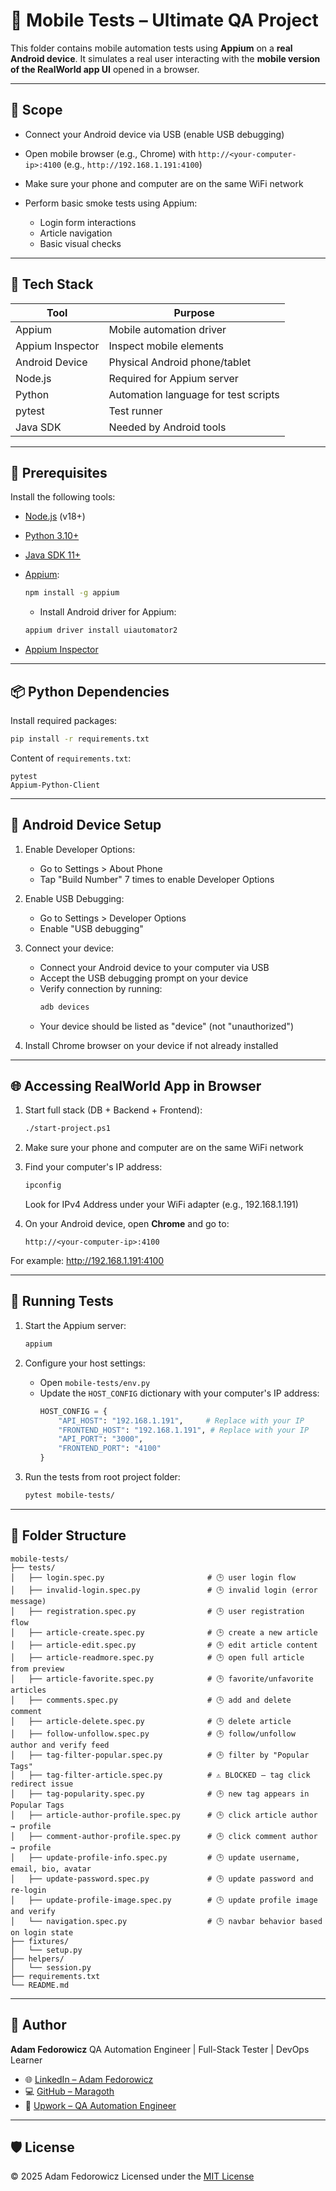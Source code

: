 # 📱 Mobile Tests – Ultimate QA Project

This folder contains mobile automation tests using **Appium** on a **real Android device**.
It simulates a real user interacting with the **mobile version of the RealWorld app UI** opened in a browser.

---

## 🎯 Scope

* Connect your Android device via USB (enable USB debugging)
* Open mobile browser (e.g., Chrome) with `http://<your-computer-ip>:4100` (e.g., `http://192.168.1.191:4100`)
* Make sure your phone and computer are on the same WiFi network
* Perform basic smoke tests using Appium:

  * Login form interactions
  * Article navigation
  * Basic visual checks

---

## 🔧 Tech Stack

| Tool             | Purpose                              |
| ---------------- | ------------------------------------ |
| Appium           | Mobile automation driver             |
| Appium Inspector | Inspect mobile elements              |
| Android Device   | Physical Android phone/tablet        |
| Node.js          | Required for Appium server           |
| Python           | Automation language for test scripts |
| pytest           | Test runner                          |
| Java SDK         | Needed by Android tools             |

---

## 🧱 Prerequisites

Install the following tools:

* [Node.js](https://nodejs.org/) (v18+)

* [Python 3.10+](https://www.python.org/)

* [Java SDK 11+](https://adoptium.net/)

* [Appium](https://appium.io/):

  ```bash
  npm install -g appium
  ```
  - Install Android driver for Appium:

  ```bash
  appium driver install uiautomator2
  ```

* [Appium Inspector](https://github.com/appium/appium-inspector/releases)

---

## 📦 Python Dependencies

Install required packages:

```bash
pip install -r requirements.txt
```

Content of `requirements.txt`:

```
pytest
Appium-Python-Client
```

---

## 📲 Android Device Setup

1. Enable Developer Options:
   * Go to Settings > About Phone
   * Tap "Build Number" 7 times to enable Developer Options

2. Enable USB Debugging:
   * Go to Settings > Developer Options
   * Enable "USB debugging"

3. Connect your device:
   * Connect your Android device to your computer via USB
   * Accept the USB debugging prompt on your device
   * Verify connection by running:
     ```bash
     adb devices
     ```
   * Your device should be listed as "device" (not "unauthorized")

4. Install Chrome browser on your device if not already installed

---

## 🌐 Accessing RealWorld App in Browser

1. Start full stack (DB + Backend + Frontend):

   ```bash
   ./start-project.ps1
   ```

2. Make sure your phone and computer are on the same WiFi network

3. Find your computer's IP address:
   ```bash
   ipconfig
   ```
   Look for IPv4 Address under your WiFi adapter (e.g., 192.168.1.191)

4. On your Android device, open **Chrome** and go to:
   ```
   http://<your-computer-ip>:4100
   ```

For example:
http://192.168.1.191:4100

---

## 🚀 Running Tests

1. Start the Appium server:
   ```bash
   appium
   ```

2. Configure your host settings:
   * Open `mobile-tests/env.py`
   * Update the `HOST_CONFIG` dictionary with your computer's IP address:
     ```python
     HOST_CONFIG = {
         "API_HOST": "192.168.1.191",     # Replace with your IP
         "FRONTEND_HOST": "192.168.1.191", # Replace with your IP
         "API_PORT": "3000",
         "FRONTEND_PORT": "4100"
     }
     ```

3. Run the tests from root project folder:
   ```bash
   pytest mobile-tests/
   ```

---

## 📂 Folder Structure

```
mobile-tests/
├── tests/
│   ├── login.spec.py                       # 🕒 user login flow
│   ├── invalid-login.spec.py               # 🕒 invalid login (error message)
│   ├── registration.spec.py                # 🕒 user registration flow
│   ├── article-create.spec.py              # 🕒 create a new article
│   ├── article-edit.spec.py                # 🕒 edit article content
│   ├── article-readmore.spec.py            # 🕒 open full article from preview
│   ├── article-favorite.spec.py            # 🕒 favorite/unfavorite articles
│   ├── comments.spec.py                    # 🕒 add and delete comment
│   ├── article-delete.spec.py              # 🕒 delete article
│   ├── follow-unfollow.spec.py             # 🕒 follow/unfollow author and verify feed
│   ├── tag-filter-popular.spec.py          # 🕒 filter by "Popular Tags"
│   ├── tag-filter-article.spec.py          # ⚠️ BLOCKED – tag click redirect issue
│   ├── tag-popularity.spec.py              # 🕒 new tag appears in Popular Tags
│   ├── article-author-profile.spec.py      # 🕒 click article author → profile
│   ├── comment-author-profile.spec.py      # 🕒 click comment author → profile
│   ├── update-profile-info.spec.py         # 🕒 update username, email, bio, avatar
│   ├── update-password.spec.py             # 🕒 update password and re-login
│   ├── update-profile-image.spec.py        # 🕒 update profile image and verify
│   └── navigation.spec.py                  # 🕒 navbar behavior based on login state
├── fixtures/
│   └── setup.py
├── helpers/
│   └── session.py
├── requirements.txt
└── README.md
```

---

## 👤 Author

**Adam Fedorowicz**
QA Automation Engineer | Full-Stack Tester | DevOps Learner

* 🌐 [LinkedIn – Adam Fedorowicz](https://www.linkedin.com/in/adam-fedorowicz-UK)
* 💻 [GitHub – Maragoth](https://github.com/Maragoth)
* 💼 [Upwork – QA Automation Engineer](https://www.upwork.com/freelancers/~018d6c0e188850f30d?mp_source=share)

---

## 🛡️ License

© 2025 Adam Fedorowicz
Licensed under the [MIT License](https://opensource.org/licenses/MIT)